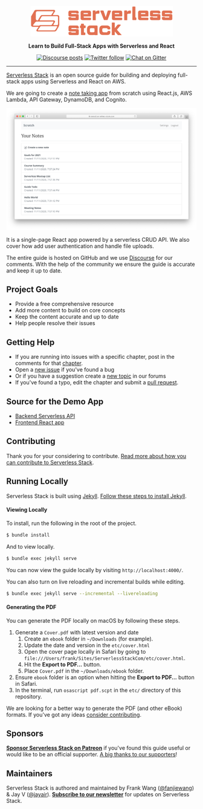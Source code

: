 <p align="center">
  <a href="https://serverless-stack.com/">
    <img alt="Serverless Stack" src="https://github.com/AnomalyInnovations/serverless-stack-com/raw/master/assets/logo-large.png" width="377" />
  </a>
</p>

<p align="center">
  <b>Learn to Build Full-Stack Apps with Serverless and React</b>
</p>

<p align="center">
  <a href="https://discourse.serverless-stack.com"><img alt="Discourse posts" src="https://img.shields.io/discourse/https/discourse.serverless-stack.com/posts.svg?style=for-the-badge" /></a>
  <a href="https://twitter.com/Anomaly_Inv"><img alt="Twitter follow" src="https://img.shields.io/twitter/follow/anomaly_inv.svg?label=twitter&style=for-the-badge" /></a>
  <a href="https://gitter.im/serverless-stack/Lobby"><img alt="Chat on Gitter" src="https://img.shields.io/gitter/room/serverless-stack/serverless-stack.svg?style=for-the-badge" /></a>
</p>

------------------------------------------------------------------------------------

[Serverless Stack](https://serverless-stack.com) is an open source guide for building and deploying full-stack apps using Serverless and React on AWS.

We are going to create a [note taking app](https://demo2.serverless-stack.com) from scratch using React.js, AWS Lambda, API Gateway, DynamoDB, and Cognito.

![Demo App](assets/completed-app-desktop.png)

It is a single-page React app powered by a serverless CRUD API. We also cover how add user authentication and handle file uploads.

The entire guide is hosted on GitHub and we use [Discourse][Discourse] for our comments. With the help of the community we ensure the guide is accurate and keep it up to date.

## Project Goals

- Provide a free comprehensive resource
- Add more content to build on core concepts
- Keep the content accurate and up to date
- Help people resolve their issues

## Getting Help

- If you are running into issues with a specific chapter, post in the comments for that [chapter][Discourse].
- Open a [new issue](../../issues/new) if you've found a bug
- Or if you have a suggestion create a [new topic][Discourse] in our forums
- If you've found a typo, edit the chapter and submit a [pull request][PR].

## Source for the Demo App

- [Backend Serverless API](https://github.com/AnomalyInnovations/serverless-stack-demo-api)
- [Frontend React app](https://github.com/AnomalyInnovations/serverless-stack-demo-client)

## Contributing

Thank you for your considering to contribute. [Read more about how you can contribute to Serverless Stack][Contributing].

## Running Locally

Serverless Stack is built using [Jekyll](https://jekyllrb.com). [Follow these steps to install Jekyll](https://jekyllrb.com/docs/installation/).

#### Viewing Locally

To install, run the following in the root of the project.

``` bash
$ bundle install
```

And to view locally.

``` bash
$ bundle exec jekyll serve
```

You can now view the guide locally by visiting `http://localhost:4000/`.

You can also turn on live reloading and incremental builds while editing.

``` bash
$ bundle exec jekyll serve --incremental --livereloading
```

#### Generating the PDF

You can generate the PDF locally on macOS by following these steps.

1. Generate a `Cover.pdf` with latest version and date
   1. Create an `ebook` folder in `~/Downloads` (for example).
   2. Update the date and version in the `etc/cover.html`
   3. Open the cover page locally in Safari by going to `file:///Users/frank/Sites/ServerlessStackCom/etc/cover.html`.
   4. Hit the **Export to PDF…** button.
   5. Place `Cover.pdf` in the `~/Downloads/ebook` folder.
2. Ensure `ebook` folder is an option when hitting the **Export to PDF…** button in Safari.
3. In the terminal, run `osascript pdf.scpt` in the `etc/` directory of this repository.

We are looking for a better way to generate the PDF (and other eBook) formats. If you've got any ideas [consider contributing][Contributing].

## Sponsors

[**Sponsor Serverless Stack on Patreon**](https://www.patreon.com/serverless_stack) if you've found this guide useful or would like to be an official supporter. [A big thanks to our supporters](https://serverless-stack.com/sponsors.html#backers)!

## Maintainers

Serverless Stack is authored and maintained by Frank Wang ([@fanjiewang](https://twitter.com/fanjiewang)) & Jay V ([@jayair](https://twitter.com/jayair)). [**Subscribe to our newsletter**](https://emailoctopus.com/lists/1c11b9a8-1500-11e8-a3c9-06b79b628af2/forms/subscribe) for updates on Serverless Stack.


[Discourse]: https://discourse.serverless-stack.com
[Contributing]: CONTRIBUTING.md
[PR]: ../../compare

